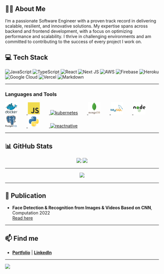 ## 👨‍💻 About Me
I’m a passionate Software Engineer with a proven track record in delivering scalable, resilient, and innovative solutions. My expertise spans across backend and frontend development, with a focus on optimizing performance and scalability. I thrive in challenging environments and am committed to contributing to the success of every project I work on.

## 💻 Tech Stack
![JavaScript](https://img.shields.io/badge/javascript-%23323330.svg?style=for-the-badge&logo=javascript&logoColor=%23F7DF1E) 
![TypeScript](https://img.shields.io/badge/typescript-%23007ACC.svg?style=for-the-badge&logo=typescript&logoColor=white) 
![React](https://img.shields.io/badge/react-%2320232a.svg?style=for-the-badge&logo=react&logoColor=%2361DAFB) 
![Next JS](https://img.shields.io/badge/Next-black?style=for-the-badge&logo=next.js&logoColor=white) 
![AWS](https://img.shields.io/badge/AWS-%23FF9900.svg?style=for-the-badge&logo=amazon-aws&logoColor=white) 
![Firebase](https://img.shields.io/badge/firebase-%23039BE5.svg?style=for-the-badge&logo=firebase) 
![Heroku](https://img.shields.io/badge/heroku-%23430098.svg?style=for-the-badge&logo=heroku&logoColor=white) 
![Google Cloud](https://img.shields.io/badge/GoogleCloud-%234285F4.svg?style=for-the-badge&logo=google-cloud&logoColor=white) 
![Vercel](https://img.shields.io/badge/vercel-%23000000.svg?style=for-the-badge&logo=vercel&logoColor=white) 
![Markdown](https://img.shields.io/badge/markdown-%23000000.svg?style=for-the-badge&logo=markdown&logoColor=white)

---
<h3 align="left">Languages and Tools</h3>
<p align="left"> 
  <a href="https://www.docker.com/" target="_blank"> 
    <img src="https://raw.githubusercontent.com/devicons/devicon/master/icons/docker/docker-original-wordmark.svg" alt="docker" width="40" height="40" style="margin-right: 30px;"/> 
  </a> 

  <a href="https://developer.mozilla.org/en-US/docs/Web/JavaScript" target="_blank"> 
    <img src="https://raw.githubusercontent.com/devicons/devicon/master/icons/javascript/javascript-original.svg" alt="javascript" width="40" height="40" style="margin-right: 30px;"/> 
  </a> 
  <a href="https://kubernetes.io" target="_blank"> 
    <img src="https://www.vectorlogo.zone/logos/kubernetes/kubernetes-icon.svg" alt="kubernetes" width="40" height="40" style="margin-right: 30px;"/> 
  </a> 
  <a href="https://www.mongodb.com/" target="_blank"> 
    <img src="https://raw.githubusercontent.com/devicons/devicon/master/icons/mongodb/mongodb-original-wordmark.svg" alt="mongodb" width="40" height="40" style="margin-right: 30px;"/> 
  </a>
  <a href="https://www.mysql.com/" target="_blank"> 
    <img src="https://raw.githubusercontent.com/devicons/devicon/master/icons/mysql/mysql-original-wordmark.svg" alt="mysql" width="40" height="40" style="margin-right: 30px;"/> 
  </a>
  <a href="https://nodejs.org" target="_blank"> 
    <img src="https://raw.githubusercontent.com/devicons/devicon/master/icons/nodejs/nodejs-original-wordmark.svg" alt="nodejs" width="40" height="40" style="margin-right: 30px;"/> 
  </a>
  <a href="https://www.postgresql.org" target="_blank"> 
    <img src="https://raw.githubusercontent.com/devicons/devicon/master/icons/postgresql/postgresql-original-wordmark.svg" alt="postgresql" width="40" height="40" style="margin-right: 30px;"/> 
  </a> 
  <a href="https://www.python.org" target="_blank"> 
    <img src="https://raw.githubusercontent.com/devicons/devicon/master/icons/python/python-original.svg" alt="python" width="40" height="40" style="margin-right: 30px;"/> 
  </a> 
  <a href="https://reactnative.dev/" target="_blank"> 
    <img src="https://reactnative.dev/img/header_logo.svg" alt="reactnative" width="40" height="40"/> 
  </a>
</p>
  
---
## 📊 GitHub Stats
<div align="center">
  <img src="https://streak-stats.demolab.com/?user=AmadNaseem&theme=cobalt" width="500">
  <img src="https://github-readme-stats.vercel.app/api?username=AmadNaseem&show_icons=true&theme=cobalt" width="500">
</div>

---
<div align="center">
  <img src="https://github-readme-stats.vercel.app/api/top-langs/?username=AmadNaseem&theme=cobalt&hide_border=false&include_all_commits=true&count_private=true&layout=compact">
</div>

---
## 📄 Publication
- **Face Detection & Recognition from Images & Videos Based on CNN**, Computation 2022  
  [Read here](https://doi.org/10.3390/computation10090148)

---
## 📫 Find me
- **[Portfolio](https://portolio-amad-2.vercel.app/)** | **[LinkedIn](https://www.linkedin.com/in/amad-naseem-8bba1b205)**
  
---
[![](https://visitcount.itsvg.in/api?id=AmadNaseem)](https://visitcount.itsvg.in)

